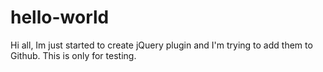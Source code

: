 # hello-world
Hi all,
Im just started to create jQuery plugin and I'm trying to add them to Github. 
This  is only for testing.
